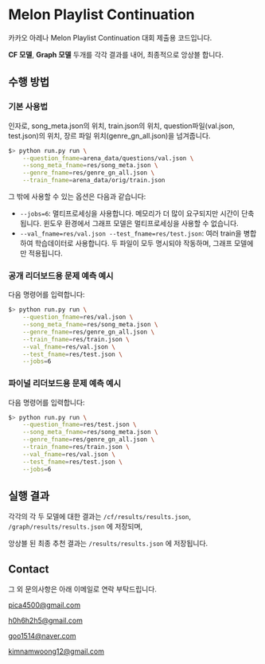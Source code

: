 # Melon Playlist Continuation
카카오 아레나 Melon Playlist Continuation 대회 제출용 코드입니다.

**CF 모델**, **Graph 모델** 두개를 각각 결과를 내어, 최종적으로 앙상블 합니다.


## 수행 방법

### 기본 사용법

인자로, song_meta.json의 위치, train.json의 위치, question파일(val.json, test.json)의 위치, 장르 파일 위치(genre_gn_all.json)을 넘겨줍니다.

```bash
$> python run.py run \
	--question_fname=arena_data/questions/val.json \
	--song_meta_fname=res/song_meta.json \
	--genre_fname=res/genre_gn_all.json \
	--train_fname=arena_data/orig/train.json
```

그 밖에 사용할 수 있는 옵션은 다음과 같습니다:
  - `--jobs=6`:
      	멀티프로세싱을 사용합니다.
		메모리가 더 많이 요구되지만 시간이 단축됩니다.
		윈도우 환경에서 그래프 모델은 멀티프로세싱을 사용할 수 없습니다.
  - `--val_fname=res/val.json --test_fname=res/test.json`:
        여러 train을 병합하여 학습데이터로 사용합니다.
		두 파일이 모두 명시되야 작동하며, 그래프 모델에만 적용됩니다.

### 공개 리더보드용 문제 예측 예시

다음 명령어를 입력합니다:

```bash
$> python run.py run \
	--question_fname=res/val.json \
	--song_meta_fname=res/song_meta.json \
	--genre_fname=res/genre_gn_all.json \
	--train_fname=res/train.json \
	--val_fname=res/val.json \
	--test_fname=res/test.json \
	--jobs=6
```

### 파이널 리더보드용 문제 예측 예시

다음 명령어를 입력합니다:

```bash
$> python run.py run \
	--question_fname=res/test.json \
	--song_meta_fname=res/song_meta.json \
	--genre_fname=res/genre_gn_all.json \
	--train_fname=res/train.json \
	--val_fname=res/val.json \
	--test_fname=res/test.json \
	--jobs=6
```


## 실행 결과	
각각의 각 두 모델에 대한 결과는 `/cf/results/results.json`, `/graph/results/results.json` 에 저장되며, 

앙상블 된 최종 추천 결과는 `/results/results.json` 에 저장됩니다. 


## Contact
그 외 문의사항은 아래 이메일로 연락 부탁드립니다.

pica4500@gmail.com

h0h6h2h5@gmail.com

goo1514@naver.com

kimnamwoong12@gmail.com

